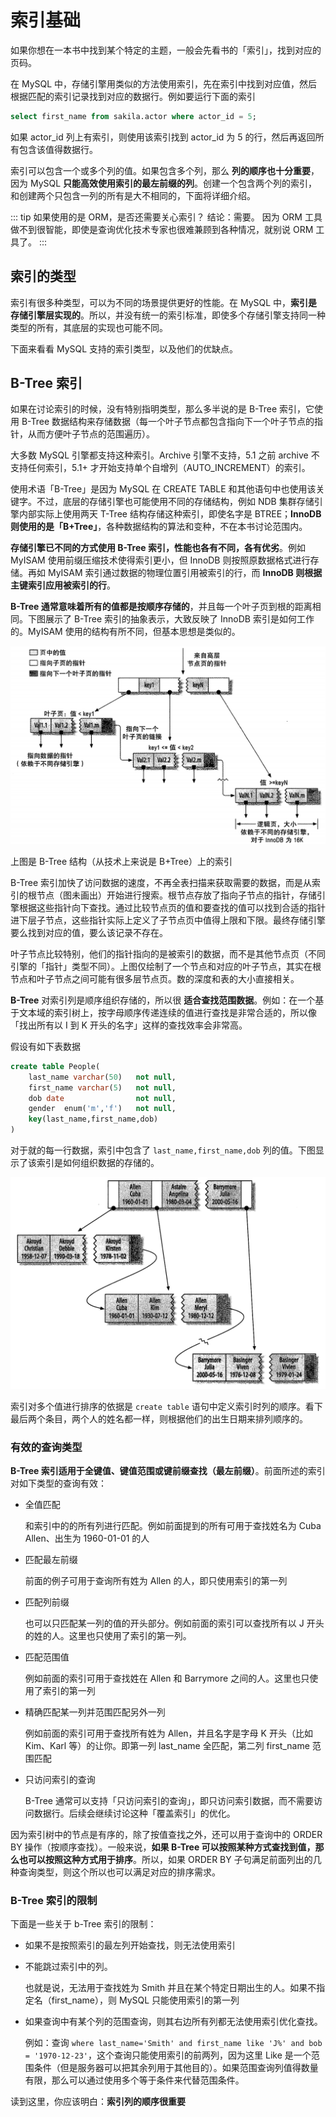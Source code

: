 # 索引基础

如果你想在一本书中找到某个特定的主题，一般会先看书的「索引」，找到对应的页码。

在 MySQL 中，存储引擎用类似的方法使用索引，先在索引中找到对应值，然后根据匹配的索引记录找到对应的数据行。例如要运行下面的索引

```sql
select first_name from sakila.actor where actor_id = 5;
```

如果  actor_id 列上有索引，则使用该索引找到 actor_id 为 5 的行，然后再返回所有包含该值得数据行。

索引可以包含一个或多个列的值。如果包含多个列，那么 **列的顺序也十分重要**，因为 MySQL **只能高效使用索引的最左前缀的列**。创建一个包含两个列的索引，和创建两个只包含一列的所有是大不相同的，下面将详细介绍。

::: tip 如果使用的是 ORM，是否还需要关心索引？
结论：需要。
因为 ORM 工具做不到很智能，即使是查询优化技术专家也很难兼顾到各种情况，就别说 ORM 工具了。
:::

## 索引的类型

索引有很多种类型，可以为不同的场景提供更好的性能。在 MySQL 中，**索引是存储引擎层实现的**。所以，并没有统一的索引标准，即使多个存储引擎支持同一种类型的所有，其底层的实现也可能不同。

下面来看看 MySQL 支持的索引类型，以及他们的优缺点。

## B-Tree 索引

如果在讨论索引的时候，没有特别指明类型，那么多半说的是 B-Tree 索引，它使用 B-Tree 数据结构来存储数据（每一个叶子节点都包含指向下一个叶子节点的指针，从而方便叶子节点的范围遍历）。

大多数 MySQL 引擎都支持这种索引。Archive 引擎不支持，5.1 之前 archive 不支持任何索引，5.1+ 才开始支持单个自增列（AUTO_INCREMENT）的索引。

使用术语「B-Tree」是因为 MySQL 在 CREATE TABLE 和其他语句中也使用该关键字。不过，底层的存储引擎也可能使用不同的存储结构，例如 NDB 集群存储引擎内部实际上使用两天 T-Tree 结构存储这种索引，即使名字是 BTREE；**InnoDB 则使用的是「B+Tree」**，各种数据结构的算法和变种，不在本书讨论范围内。

**存储引擎已不同的方式使用 B-Tree 索引，性能也各有不同，各有优劣**。例如 MyISAM 使用前缀压缩技术使得索引更小，但 InnoDB 则按照原数据格式进行存储。再如 MyISAM 索引通过数据的物理位置引用被索引的行，而  **InnoDB 则根据主键索引应用被索引的行**。

**B-Tree 通常意味着所有的值都是按顺序存储的**，并且每一个叶子页到根的距离相同。下图展示了 B-Tree 索引的抽象表示，大致反映了 InnoDB 索引是如何工作的。MyISAM 使用的结构有所不同，但基本思想是类似的。

![image-20200521140623920](./assets/image-20200521140623920.png)

上图是 B-Tree 结构（从技术上来说是 B+Tree）上的索引

B-Tree 索引加快了访问数据的速度，不再全表扫描来获取需要的数据，而是从索引的根节点（图未画出）开始进行搜索。根节点存放了指向子节点的指针，存储引擎根据这些指针向下查找。通过比较节点页的值和要查找的值可以找到合适的指针进下层子节点，这些指针实际上定义了子节点页中值得上限和下限。最终存储引擎要么找到对应的值，要么该记录不存在。

叶子节点比较特别，他们的指针指向的是被索引的数据，而不是其他节点页（不同引擎的「指针」类型不同）。上图仅绘制了一个节点和对应的叶子节点，其实在根节点和叶子节点之间可能有很多层节点页。数的深度和表的大小直接相关。

**B-Tree** 对索引列是顺序组织存储的，所以很 **适合查找范围数据**。例如：在一个基于文本域的索引树上，按字母顺序传递连续的值进行查找是非常合适的，所以像「找出所有以 I 到 K 开头的名字」这样的查找效率会非常高。

假设有如下表数据

```sql
create table People(
	last_name varchar(50)	not null,
    first_name varchar(5)	not null,
    dob	date				not null,
    gender	enum('m','f')	not null,
    key(last_name,first_name,dob)
)
```

对于就的每一行数据，索引中包含了 `last_name,first_name,dob` 列的值。下图显示了该索引是如何组织数据的存储的。

![ ](./assets/image-20200521142110423.png)

索引对多个值进行排序的依据是  `create table` 语句中定义索引时列的顺序。看下最后两个条目，两个人的姓名都一样，则根据他们的出生日期来排列顺序的。

### 有效的查询类型

**B-Tree 索引适用于全键值、键值范围或键前缀查找（最左前缀）**。前面所述的索引对如下类型的查询有效：

- 全值匹配

  和索引中的的所有列进行匹配。例如前面提到的所有可用于查找姓名为 Cuba Allen、出生为 1960-01-01 的人

- 匹配最左前缀

  前面的例子可用于查询所有姓为 Allen 的人，即只使用索引的第一列

- 匹配列前缀

  也可以只匹配某一列的值的开头部分。例如前面的索引可以查找所有以 J 开头的姓的人。这里也只使用了索引的第一列。

- 匹配范围值

  例如前面的索引可用于查找姓在 Allen 和 Barrymore 之间的人。这里也只使用了索引的第一列

- 精确匹配某一列并范围匹配另外一列

  例如前面的索引可用于查找所有姓为 Allen，并且名字是字母 K 开头（比如 Kim、Karl 等）的让你。即第一列 last_name 全匹配，第二列 first_name 范围匹配

- 只访问索引的查询

  B-Tree 通常可以支持「只访问索引的查询」，即只访问索引数据，而不需要访问数据行。后续会继续讨论这种「覆盖索引」的优化。

因为索引树中的节点是有序的，除了按值查找之外，还可以用于查询中的 ORDER BY 操作（按顺序查找）。一般来说，**如果 B-Tree 可以按照某种方式查找到值，那么也可以按照这种方式用于排序**。所以，如果 ORDER BY 子句满足前面列出的几种查询类型，则这个所以也可以满足对应的排序需求。

### B-Tree 索引的限制

下面是一些关于 b-Tree 索引的限制：

- 如果不是按照索引的最左列开始查找，则无法使用索引

- 不能跳过索引中的列。

  也就是说，无法用于查找姓为 Smith 并且在某个特定日期出生的人。如果不指定名（first_name），则 MySQL 只能使用索引的第一列

- 如果查询中有某个列的范围查询，则其右边所有列都无法使用索引优化查找。

  例如：查询 `where last_name='Smith' and first_name like 'J%' and bob = '1970-12-23'`，这个查询只能使用索引的前两列，因为这里 Like 是一个范围条件（但是服务器可以把其余列用于其他目的）。如果范围查询列值得数量有限，那么可以通过使用多个等于条件来代替范围条件。



读到这里，你应该明白：**索引列的顺序很重要**